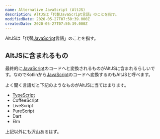 ```yaml
---
name: Alternative JavaScript (AltJS)
description: AltJSは「代替JavaScript言語」のことを指す。
modifiedDate: 2020-05-27T07:50:39.000Z
createdDate: 2020-05-27T07:50:39.000Z
---
```


AltJSは「代替[JavaScript](/tags/javascript)言語」のことを指す。

## AltJSに含まれるもの

最終的に[JavaScript](/tags/javascript)のコードへと変換されるものがAltJSに含まれるらしいです。なのでKotlinから[JavaScript](/tags/javascript)のコードへ変換するのもAltJSと呼べます。

よく聞く言語だと下記のようなものがAltJSに当てはまります。

- [TypeScript](/tags/typescript)
- CoffeeScript
- LiveScript
- PureScript
- Dart
- Elm

上記以外にも沢山あるはず。
